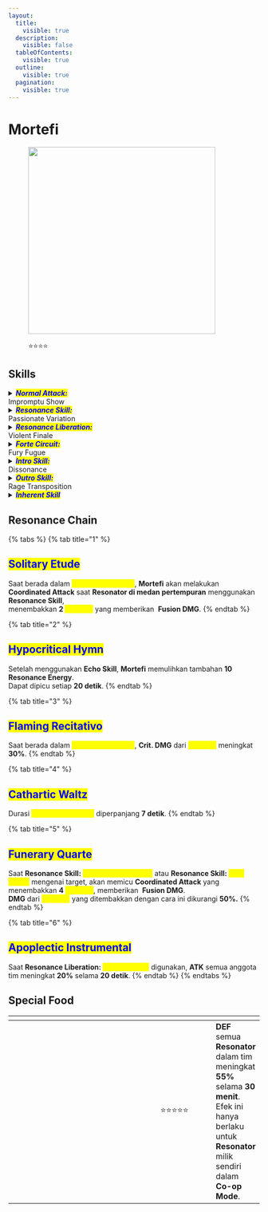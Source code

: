 ```yaml
---
layout:
  title:
    visible: true
  description:
    visible: false
  tableOfContents:
    visible: true
  outline:
    visible: true
  pagination:
    visible: true
---
```


# Mortefi

<figure><img src="https://wuthering.wiki/img/rolecard_1204.png" alt="" width="375"><figcaption><p><span data-gb-custom-inline data-tag="emoji" data-code="2b50">⭐</span><span data-gb-custom-inline data-tag="emoji" data-code="2b50">⭐</span><span data-gb-custom-inline data-tag="emoji" data-code="2b50">⭐</span><span data-gb-custom-inline data-tag="emoji" data-code="2b50">⭐</span></p></figcaption></figure>

## Skills

<details>

<summary><em><mark style="color:blue;"><strong>Normal Attack:</strong></mark></em><br>Impromptu Show</summary>

<mark style="color:blue;">**Basic Attack**</mark>\
**Mortefi** menggunakan sepasang pistol dan api untuk melakukan hingga **4** tembakan beruntun, memberikan <img src="https://wuthering.wiki/img/element_2.png" alt="" data-size="line"> **Fusion DMG.**

<mark style="color:blue;">**Heavy Attack**</mark>\
**Mortefi** memasuki mode **Aiming** untuk menembakkan serangan yang lebih kuat.\
Tembakan yang dilepaskan setelah **charge** selesai memberikan <img src="https://wuthering.wiki/img/element_2.png" alt="" data-size="line"> **Fusion DMG**.\
\
<mark style="color:blue;">**Mid-air Attack**</mark>\
Menggunakan **Stamina** untuk melakukan beberapa tembakan ke arah target saat berada di udara, memberikan <img src="https://wuthering.wiki/img/element_2.png" alt="" data-size="line"> **Fusion DMG**.\
\
<mark style="color:blue;">**Dodge Counter**</mark>\
Gunakan **Basic Attack** setelah berhasil menghindar (**Dodge**) untuk menyerang target, memberikan <img src="https://wuthering.wiki/img/element_2.png" alt="" data-size="line"> **Fusion DMG**.

</details>

<details>

<summary><em><mark style="color:blue;"><strong>Resonance Skill:</strong></mark></em><br>Passionate Variation</summary>

Menembakkan kilatan api ke depan, memberikan <img src="https://wuthering.wiki/img/element_2.png" alt="" data-size="line"> **Fusion DMG**.

</details>

<details>

<summary><em><mark style="color:blue;"><strong>Resonance Liberation:</strong></mark></em><br>Violent Finale</summary>

Memberikan <img src="https://wuthering.wiki/img/element_2.png" alt="" data-size="line"> **Fusion DMG** dan menerapkan efek <mark style="color:yellow;">**Burning Rhapsody**</mark> kepada semua anggota tim.\
<mark style="color:blue;">**Burning Rhapsody**</mark>\
Saat **Basic Attack** karakter aktif mengenai target, **Mortefi** akan melakukan **Coordinated Attack**, menembakkan **1&#x20;**<mark style="color:yellow;">**Marcato**</mark>.\
Saat **Heavy Attack** karakter aktif mengenai target, **Mortefi** akan melakukan **Coordinated Attack**, menembakkan **2&#x20;**<mark style="color:yellow;">**Marcato**</mark>.\
**Mortefi** dapat melakukan **1 Coordinated Attack** setiap **0.35 detik**.

<mark style="color:blue;">**Marcato**</mark>\
Menyerang target, memberikan <img src="https://wuthering.wiki/img/element_2.png" alt="" data-size="line"> **Fusion DMG.**

</details>

<details>

<summary><em><mark style="color:blue;"><strong>Forte Circuit:</strong></mark></em><br>Fury Fugue</summary>

<mark style="color:blue;">**Resonance Skill: Fury Fugue**</mark>\
Saat <mark style="color:yellow;">**Annoyance**</mark> **Mortefi** mencapai **100**, **Resonance Skill** akan berubah menjadi <mark style="color:yellow;">**Fury Fugue**</mark>.\
Saat menggunakan <mark style="color:yellow;">**Fury Fugue**</mark>, **Mortefi** mengonsumsi seluruh <mark style="color:yellow;">**Annoyance**</mark> untuk menembakkan kilatan api berkecepatan tinggi, memberikan <img src="https://wuthering.wiki/img/element_2.png" alt="" data-size="line"> **Fusion DMG** yang dihitung sebagai **Resonance Skill DMG**.

<mark style="color:blue;">**Annoyance**</mark>\
**Mortefi** dapat menyimpan hingga **100&#x20;**<mark style="color:yellow;">**Annoyance**</mark> dan dapat memulihkannya melalui cara berikut:\
Saat **Normal Attack:&#x20;**<mark style="color:yellow;">**Impromptu Show**</mark> mengenai target.\
Saat **Intro Skill:&#x20;**<mark style="color:yellow;">**Dissonance**</mark> mengenai target.\
Saat **Resonance Skill:&#x20;**<mark style="color:yellow;">**Passionate Variation**</mark> mengenai target.\
Dalam **5 detik** setelah menggunakan <mark style="color:yellow;">**Passionate Variation**</mark>, \
setiap **Normal Attack:&#x20;**<mark style="color:yellow;">**Impromptu Show**</mark> yang mengenai target akan memulihkan <mark style="color:yellow;">**Annoyance**</mark> tambahan.

</details>

<details>

<summary><em><mark style="color:blue;"><strong>Intro Skill:</strong></mark></em><br>Dissonance</summary>

**Mortefi** menyerang target, memberikan <img src="https://wuthering.wiki/img/element_2.png" alt="" data-size="line"> **Fusion DMG**.

</details>

<details>

<summary><em><mark style="color:blue;"><strong>Outro Skill:</strong></mark></em><br>Rage Transposition</summary>

**Resonator** yang masuk mendapatkan **38% Heavy Attack DMG Amplification** selama **14 detik** atau hingga mereka diganti.

</details>

<details>

<summary><em><mark style="color:blue;"><strong>Inherent Skill</strong></mark></em></summary>

<mark style="color:blue;">**Harmonic Control**</mark>\
Setelah menggunakan **Resonance Skill:&#x20;**<mark style="color:yellow;">**Passionate Variation**</mark>, **DMG** dari **Resonance Skill:&#x20;**<mark style="color:yellow;">**Fury Fugue**</mark> meningkat **25%** selama **8 detik**.

<mark style="color:blue;">**Rhythmic Vibrato**</mark>\
Saat dalam efek <mark style="color:yellow;">**Burning Rhapsody**</mark>, setiap serangan <mark style="color:yellow;">**Marcato**</mark> dari **Resonance Liberation** akan meningkatkan **DMG** dari <mark style="color:yellow;">**Marcato**</mark> berikutnya sebesar **1.5%**.\
Efek ini dapat dipicu setiap **0.35 detik**, hingga **50 stack(s)**.\
Efek ini akan **dihapus** setelah <mark style="color:yellow;">**Burning Rhapsody**</mark> berakhir.

</details>

## Resonance Chain

{% tabs %}
{% tab title="1" %}
## <mark style="color:blue;">Solitary Etude</mark>

Saat berada dalam <mark style="color:yellow;">**Burning Rhapsody**</mark>, **Mortefi** akan melakukan **Coordinated Attack** saat **Resonator di medan pertempuran** menggunakan **Resonance Skill**, \
menembakkan **2&#x20;**<mark style="color:yellow;">**Marcato**</mark> yang memberikan <img src="https://wuthering.wiki/img/element_2.png" alt="" data-size="line"> **Fusion DMG**.
{% endtab %}

{% tab title="2" %}
## <mark style="color:blue;">Hypocritical Hymn</mark>

Setelah menggunakan **Echo Skill**, **Mortefi** memulihkan tambahan **10 Resonance Energy**.\
Dapat dipicu setiap **20 detik**.
{% endtab %}

{% tab title="3" %}
## <mark style="color:blue;">Flaming Recitativo</mark>

Saat berada dalam <mark style="color:yellow;">**Burning Rhapsody**</mark>, **Crit. DMG** dari <mark style="color:yellow;">**Marcato**</mark> meningkat **30%**.
{% endtab %}

{% tab title="4" %}
## <mark style="color:blue;">Cathartic Waltz</mark>

Durasi <mark style="color:yellow;">**Burning Rhapsody**</mark> diperpanjang **7 detik**.
{% endtab %}

{% tab title="5" %}
## <mark style="color:blue;">Funerary Quarte</mark>

Saat **Resonance Skill:&#x20;**<mark style="color:yellow;">**Passionate Variation**</mark> atau **Resonance Skill:&#x20;**<mark style="color:yellow;">**Fury Fugue**</mark> mengenai target, akan memicu **Coordinated Attack** yang menembakkan **4&#x20;**<mark style="color:yellow;">**Marcato**</mark>, memberikan <img src="https://wuthering.wiki/img/element_2.png" alt="" data-size="line"> **Fusion DMG**.\
**DMG** dari <mark style="color:yellow;">**Marcato**</mark> yang ditembakkan dengan cara ini dikurangi **50%.**
{% endtab %}

{% tab title="6" %}
## <mark style="color:blue;">Apoplectic Instrumental</mark>

Saat **Resonance Liberation:&#x20;**<mark style="color:yellow;">**Violent Finale**</mark> digunakan, **ATK** semua anggota tim meningkat **20%** selama **20 detik**.
{% endtab %}
{% endtabs %}

## Special Food

<table data-header-hidden><thead><tr><th width="267"></th><th width="142" align="center"></th><th></th></tr></thead><tbody><tr><td><img src="https://wuthering.wiki/img/item_80001024.png" alt=""></td><td align="center"><span data-gb-custom-inline data-tag="emoji" data-code="2b50">⭐</span><span data-gb-custom-inline data-tag="emoji" data-code="2b50">⭐</span><span data-gb-custom-inline data-tag="emoji" data-code="2b50">⭐</span><span data-gb-custom-inline data-tag="emoji" data-code="2b50">⭐</span><span data-gb-custom-inline data-tag="emoji" data-code="2b50">⭐</span></td><td><strong>DEF</strong> semua <strong>Resonator</strong> dalam tim meningkat <strong>55%</strong> selama <strong>30 menit</strong>.<br>Efek ini hanya berlaku untuk <strong>Resonator</strong> milik sendiri dalam <strong>Co-op Mode</strong>.</td></tr></tbody></table>
